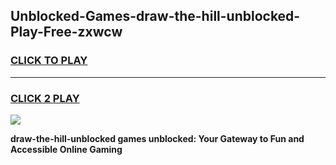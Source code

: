 
## Unblocked-Games-draw-the-hill-unblocked-Play-Free-zxwcw
<h3>
<a href="https://premium76.site?title=draw-the-hill-unblocked&ref=19M">CLICK TO PLAY</a></h3>
<hr>

<h3>
<a href="https://premium76.site?title=draw-the-hill-unblocked&ref=19M">CLICK 2 PLAY</a>
  
</h3>

<a href="https://premium76.site?title=draw-the-hill-unblocked&ref=19M"><img src="https://clearcache.store/games.png"></a>


**draw-the-hill-unblocked games unblocked: Your Gateway to Fun and Accessible Online Gaming**
